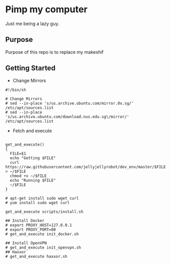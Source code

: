# Pimp my computer

Just me being a lazy guy.

## Purpose

Purpose of this repo is to replace my makeshif 

## Getting Started

- Change Mirrors

```
#!/bin/sh

# Change Mirrors
# sed --in-place 's/us.archive.ubuntu.com/mirror.0x.sg/' /etc/apt/sources.list
# sed --in-place 's/us.archive.ubuntu.com/download.nus.edu.sg\/mirror/' /etc/apt/sources.list

```

- Fetch and execute 

```

get_and_execute()
{
  FILE=$1
  echo "Getting $FILE"
  curl https://raw.githubusercontent.com/jellyjellyrobot/dev_env/master/$FILE > ~/$FILE
  chmod +x ~/$FILE
  echo "Running $FILE"
  ~/$FILE
}

# apt-get install sudo wget curl
# yum install sudo wget curl

get_and_execute scripts/install.sh

## Install Docker
# export PROXY_HOST=127.0.0.1
# export PROXY_PORT=80
# get_and_execute init_docker.sh

## Install OpenVPN
# get_and_execute init_openvpn.sh
## Haxxor
# get_and_execute haxxor.sh
```